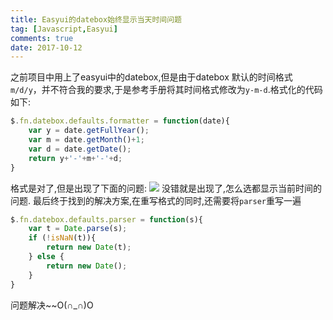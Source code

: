 ```yaml
---
title: Easyui的datebox始终显示当天时间问题
tag: [Javascript,Easyui]
comments: true
date: 2017-10-12
---
```






之前项目中用上了easyui中的datebox,但是由于datebox 默认的时间格式 <code>m/d/y</code>，并不符合我的要求,于是参考手册将其时间格式修改为<code>y-m-d</code>.格式化的代码如下:

```javascript
$.fn.datebox.defaults.formatter = function(date){
    var y = date.getFullYear();
    var m = date.getMonth()+1;
    var d = date.getDate();
    return y+'-'+m+'-'+d;
}
```
格式是对了,但是出现了下面的问题:
![](http://ww1.sinaimg.cn/large/006wYWbGly1fkf8jl8ahrg30bp06igq4.gif)
没错就是出现了,怎么选都显示当前时间的问题.
最后终于找到的解决方案,在重写格式的同时,还需要将<code>parser</code>重写一遍
```javascript
$.fn.datebox.defaults.parser = function(s){
	var t = Date.parse(s);
	if (!isNaN(t)){
		return new Date(t);
	} else {
		return new Date();
	}
}
```
问题解决~~O(∩_∩)O